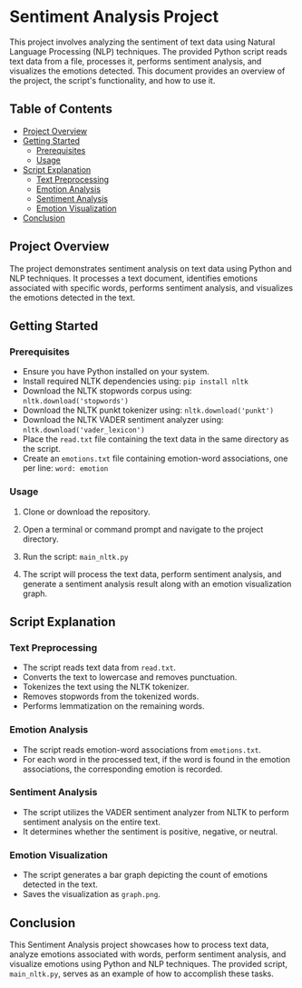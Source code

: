 # Sentiment Analysis Project

This project involves analyzing the sentiment of text data using Natural Language Processing (NLP) techniques. The provided Python script reads text data from a file, processes it, performs sentiment analysis, and visualizes the emotions detected. This document provides an overview of the project, the script's functionality, and how to use it.

## Table of Contents

- [Project Overview](#project-overview)
- [Getting Started](#getting-started)
  - [Prerequisites](#prerequisites)
  - [Usage](#usage)
- [Script Explanation](#script-explanation)
  - [Text Preprocessing](#text-preprocessing)
  - [Emotion Analysis](#emotion-analysis)
  - [Sentiment Analysis](#sentiment-analysis)
  - [Emotion Visualization](#emotion-visualization)
- [Conclusion](#conclusion)

## Project Overview

The project demonstrates sentiment analysis on text data using Python and NLP techniques. It processes a text document, identifies emotions associated with specific words, performs sentiment analysis, and visualizes the emotions detected in the text.

## Getting Started

### Prerequisites

- Ensure you have Python installed on your system.
- Install required NLTK dependencies using: `pip install nltk`
- Download the NLTK stopwords corpus using: `nltk.download('stopwords')`
- Download the NLTK punkt tokenizer using: `nltk.download('punkt')`
- Download the NLTK VADER sentiment analyzer using: `nltk.download('vader_lexicon')`
- Place the `read.txt` file containing the text data in the same directory as the script.
- Create an `emotions.txt` file containing emotion-word associations, one per line: `word: emotion`

### Usage

1. Clone or download the repository.

2. Open a terminal or command prompt and navigate to the project directory.

3. Run the script: `main_nltk.py`

4. The script will process the text data, perform sentiment analysis, and generate a sentiment analysis result along with an emotion visualization graph.

## Script Explanation

### Text Preprocessing

- The script reads text data from `read.txt`.
- Converts the text to lowercase and removes punctuation.
- Tokenizes the text using the NLTK tokenizer.
- Removes stopwords from the tokenized words.
- Performs lemmatization on the remaining words.

### Emotion Analysis

- The script reads emotion-word associations from `emotions.txt`.
- For each word in the processed text, if the word is found in the emotion associations, the corresponding emotion is recorded.

### Sentiment Analysis

- The script utilizes the VADER sentiment analyzer from NLTK to perform sentiment analysis on the entire text.
- It determines whether the sentiment is positive, negative, or neutral.

### Emotion Visualization

- The script generates a bar graph depicting the count of emotions detected in the text.
- Saves the visualization as `graph.png`.

## Conclusion

This Sentiment Analysis project showcases how to process text data, analyze emotions associated with words, perform sentiment analysis, and visualize emotions using Python and NLP techniques. The provided script, `main_nltk.py`, serves as an example of how to accomplish these tasks.

